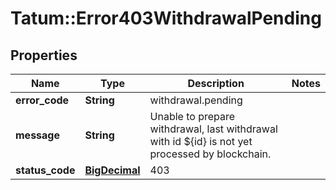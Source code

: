 # Tatum::Error403WithdrawalPending

## Properties
Name | Type | Description | Notes
------------ | ------------- | ------------- | -------------
**error_code** | **String** | withdrawal.pending | 
**message** | **String** | Unable to prepare withdrawal, last withdrawal with id ${id} is not yet processed by blockchain. | 
**status_code** | [**BigDecimal**](BigDecimal.md) | 403 | 

